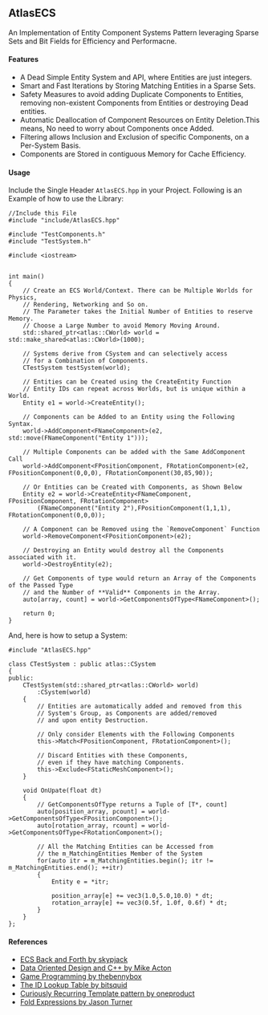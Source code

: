 ## AtlasECS
An Implementation of Entity Component Systems Pattern leveraging Sparse Sets and Bit Fields for Efficiency and Performacne.


#### Features
* A Dead Simple Entity System and API, where Entities are just integers.
* Smart and Fast Iterations by Storing Matching Entities in a Sparse Sets.
* Safety Measures to avoid adding Duplicate Components to Entities, removing non-existent Components from Entities or destroying Dead entities.
* Automatic Deallocation of Component Resources on Entity Deletion.This means, No need to worry about Components once Added.
* Filtering allows Inclusion and Exclusion of specific Components, on a Per-System Basis.
* Components are Stored in contiguous Memory for Cache Efficiency.


#### Usage
Include the Single Header `AtlasECS.hpp` in your Project. Following is an Example of how to use the Library:

```
//Include this File
#include "include/AtlasECS.hpp"

#include "TestComponents.h"
#include "TestSystem.h"

#include <iostream>


int main()
{
	// Create an ECS World/Context. There can be Multiple Worlds for Physics, 
	// Rendering, Networking and So on.
	// The Parameter takes the Initial Number of Entities to reserve Memory.
	// Choose a Large Number to avoid Memory Moving Around.
	std::shared_ptr<atlas::CWorld> world = std::make_shared<atlas::CWorld>(1000);
	
	// Systems derive from CSystem and can selectively access 
	// for a Combination of Components.
	CTestSystem testSystem(world);	

	// Entities can be Created using the CreateEntity Function
	// Entity IDs can repeat across Worlds, but is unique within a World.
	Entity e1 = world->CreateEntity();

	// Components can be Added to an Entity using the Following Syntax.
	world->AddComponent<FNameComponent>(e2, std::move(FNameComponent("Entity 1")));

	// Multiple Components can be added with the Same AddComponent Call
	world->AddComponent<FPositionComponent, FRotationComponent>(e2, FPositionComponent(0,0,0), FRotationComponent(30,85,90));

	// Or Entities can be Created with Components, as Shown Below
	Entity e2 = world->CreateEntity<FNameComponent, FPositionComponent, FRotationComponent>
		(FNameComponent("Entity 2"),FPositionComponent(1,1,1), FRotationComponent(0,0,0));

	// A Component can be Removed using the `RemoveComponent` Function
	world->RemoveComponent<FPositionComponent>(e2);

	// Destroying an Entity would destroy all the Components associated with it.
	world->DestroyEntity(e2);

	// Get Components of type would return an Array of the Components of the Passed Type
	// and the Number of **Valid** Components in the Array.
	auto[array, count] = world->GetComponentsOfType<FNameComponent>();

	return 0;
}
```

And, here is how to setup a System:
```
#include "AtlasECS.hpp"

class CTestSystem : public atlas::CSystem
{
public:
	CTestSystem(std::shared_ptr<atlas::CWorld> world)
		:CSystem(world)
	{
		// Entities are automatically added and removed from this 
		// System's Group, as Components are added/removed
		// and upon entity Destruction.

		// Only consider Elements with the Following Components
		this->Match<FPositionComponent, FRotationComponent>();

		// Discard Entities with these Components,
		// even if they have matching Components.
		this->Exclude<FStaticMeshComponent>();
	}

	void OnUpate(float dt)
	{
		// GetComponentsOfType returns a Tuple of [T*, count] 
		auto[position_array, pcount] = world->GetComponentsOfType<FPositionComponent>();
		auto[rotation_array, rcount] = world->GetComponentsOfType<FRotationComponent>();

		// All the Matching Entities can be Accessed from
		// the m_MatchingEntities Member of the System
		for(auto itr = m_MatchingEntities.begin(); itr != m_MatchingEntities.end(); ++itr)
		{
			Entity e = *itr;
			
			position_array[e] += vec3(1.0,5.0,10.0) * dt;
			rotation_array[e] += vec3(0.5f, 1.0f, 0.6f) * dt;
		}
	}
};
```

#### References
* [ECS Back and Forth by skypjack](https://skypjack.github.io)
* [Data Oriented Design and C++ by Mike Acton](https://www.youtube.com/watch?v=rX0ItVEVjHc)
* [Game Programming by thebennybox](https://www.youtube.com/watch?v=Y6he35HfDmA&list=PLEETnX-uPtBUrfzE3Dxy3PWyApnW6YEMm&index=6&t=0s)
* [The ID Lookup Table by bitsquid](http://bitsquid.blogspot.com/2011/09/managing-decoupling-part-4-id-lookup.html)
* [Curiously Recurring Template pattern by oneproduct](https://www.youtube.com/watch?v=7-nHdQjSRe0)
* [Fold Expressions by Jason Turner](https://www.youtube.com/watch?v=nhk8pF_SlTk)
